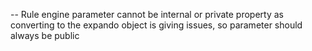 -- Rule engine parameter cannot be internal or private property as converting to the expando object is giving issues, so parameter should always be public